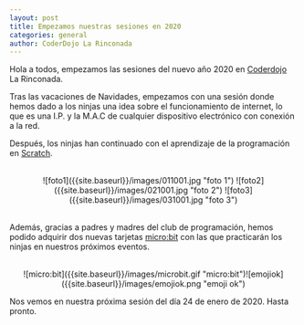 ```yaml
---
layout: post
title: Empezamos nuestras sesiones en 2020
categories: general
author: CoderDojo La Rinconada
---
```



Hola a todos, empezamos las sesiones del nuevo año 2020 en [Coderdojo](https://coderdojo.com/es-ES) La Rinconada.

Tras las vacaciones de Navidades, empezamos con una sesión donde hemos dado a los ninjas una idea sobre el funcionamiento de internet, lo que es una I.P. y la M.A.C de cualquier dispositivo electrónico con conexión a la red.

Después, los ninjas han continuado con el aprendizaje de la programación en [Scratch]. 

<br>
<span style="display:block;text-align:center">![foto1]({{site.baseurl}}/images/011001.jpg "foto 1")
![foto2]({{site.baseurl}}/images/021001.jpg "foto 2")
![foto3]({{site.baseurl}}/images/031001.jpg "foto 3")</span>

<br>

Además, gracias a padres y madres del club de programación, hemos podido adquirir dos nuevas tarjetas [micro:bit] con las que practicarán los ninjas en nuestros próximos eventos.

<br>
<span style="display:block;text-align:center">![micro:bit]({{site.baseurl}}/images/microbit.gif "micro:bit")![emojiok]({{site.baseurl}}/images/emojiok.png "emoji ok")</span>


Nos vemos en nuestra próxima sesión del día 24 de enero de 2020. Hasta pronto.
 

 [Scratch]:https://scratch.mit.edu/

 [micro:bit]:https://microbit.org/es/



